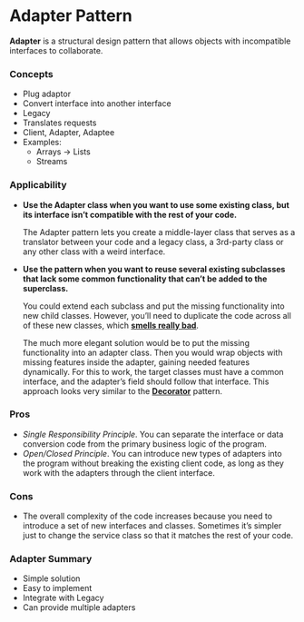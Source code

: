 # Adapter Pattern

**Adapter** is a structural design pattern that allows objects with incompatible interfaces to collaborate.

### Concepts

- Plug adaptor
- Convert interface into another interface
- Legacy
- Translates requests
- Client, Adapter, Adaptee
- Examples:
  - Arrays → Lists
  - Streams

### Applicability

- **Use the Adapter class when you want to use some existing class, but its interface isn’t compatible with the rest of your code.**

  The Adapter pattern lets you create a middle-layer class that serves as a translator between your code and a legacy class, a 3rd-party class or any other class with a weird interface.


- **Use the pattern when you want to reuse several existing subclasses that lack some common functionality that can’t be added to the superclass.**

  You could extend each subclass and put the missing functionality into new child classes. However, you’ll need to duplicate the code across all of these new classes, which **[smells really bad](https://refactoring.guru/smells/duplicate-code)**.

  The much more elegant solution would be to put the missing functionality into an adapter class. Then you would wrap objects with missing features inside the adapter, gaining needed features dynamically. For this to work, the target classes must have a common interface, and the adapter’s field should follow that interface. This approach looks very similar to the **[Decorator](https://refactoring.guru/design-patterns/decorator)** pattern.

### Pros

- *Single Responsibility Principle*. You can separate the interface or data conversion code from the primary business logic of the program.
- *Open/Closed Principle*. You can introduce new types of adapters into the program without breaking the existing client code, as long as they work with the adapters through the client interface.

### Cons

- The overall complexity of the code increases because you need to introduce a set of new interfaces and classes. Sometimes it’s simpler just to change the service class so that it matches the rest of your code.

### Adapter Summary

- Simple solution
- Easy to implement
- Integrate with Legacy
- Can provide multiple adapters